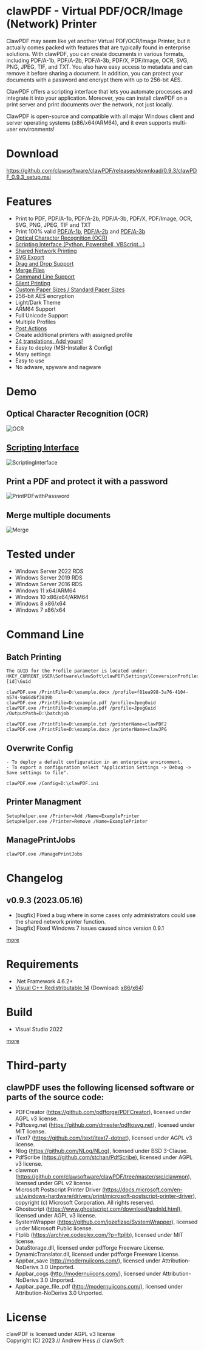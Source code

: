 # clawPDF - Virtual PDF/OCR/Image (Network) Printer

ClawPDF may seem like yet another Virtual PDF/OCR/Image Printer, but it actually comes packed with features that are typically found in enterprise solutions. With clawPDF, you can create documents in various formats, including PDF/A-1b, PDF/A-2b, PDF/A-3b, PDF/X, PDF/Image, OCR, SVG, PNG, JPEG, TIF, and TXT. You also have easy access to metadata and can remove it before sharing a document. In addition, you can protect your documents with a password and encrypt them with up to 256-bit AES.

ClawPDF offers a scripting interface that lets you automate processes and integrate it into your application. Moreover, you can install clawPDF on a print server and print documents over the network, not just locally.

ClawPDF is open-source and compatible with all major Windows client and server operating systems (x86/x64/ARM64), and it even supports multi-user environments!

# Download

https://github.com/clawsoftware/clawPDF/releases/download/0.9.3/clawPDF_0.9.3_setup.msi


# Features

- Print to PDF, PDF/A-1b, PDF/A-2b, PDF/A-3b, PDF/X, PDF/Image, OCR, SVG, PNG, JPEG, TIF and TXT
- Print 100% valid [PDF/A-1b](https://github.com/clawsoftware/clawPDF/raw/master/docs/pdfa_valid/PDFA-1b.pdf), [PDF/A-2b](https://github.com/clawsoftware/clawPDF/raw/master/docs/pdfa_valid/PDFA-2b.pdf) and [PDF/A-3b](https://github.com/clawsoftware/clawPDF/raw/master/docs/pdfa_valid/PDFA-3b.pdf)
- [Optical Character Recognition (OCR)](https://github.com/clawsoftware/clawPDF/wiki/Optical-Character-Recognition-(OCR))
- [Scripting Interface (Python, Powershell, VBScript...)](https://github.com/clawsoftware/clawPDF/wiki/Scripting-Interface)
- [Shared Network Printing](https://github.com/clawsoftware/clawPDF/wiki/Install-as-Network-Printer)
- [SVG Export](https://github.com/clawsoftware/clawPDF/wiki/SVG-Export)
- [Drag and Drop Support](https://github.com/clawsoftware/clawPDF/wiki/Drag-and-Drop)
- [Merge Files](https://github.com/clawsoftware/clawPDF/wiki/Merge-Files)
- [Command Line Support](https://github.com/clawsoftware/clawPDF/wiki/Command-Line-Commands)
- [Silent Printing](https://github.com/clawsoftware/clawPDF/wiki/Silent-Printing)
- [Custom Paper Sizes / Standard Paper Sizes](https://github.com/clawsoftware/clawPDF/wiki/(Custom)-Paper-Sizes)
- 256-bit AES encryption
- Light/Dark Theme
- ARM64 Support
- Full Unicode Support
- Multiple Profiles
- [Post Actions](https://github.com/clawsoftware/clawPDF/wiki/Post-Actions)
- Create additional printers with assigned profile
- [24 translations. Add yours!](https://github.com/clawsoftware/clawPDF/wiki/Translations)
- Easy to deploy (MSI-Installer & Config)
- Many settings
- Easy to use
- No adware, spyware and nagware

# Demo

## Optical Character Recognition (OCR)

![OCR](docs/images/ImageOCR.gif?raw=true "OCR")

## [Scripting Interface](https://github.com/clawsoftware/clawPDF/blob/master/docs/com_examples/Powershell/CreatePDFwithPassword.ps1)

![ScriptingInterface](docs/images/ScriptingInterface.gif?raw=true "Scripting Interface")

## Print a PDF and protect it with a password

![PrintPDFwithPassword](docs/images/PrintPDFwithPassword.gif?raw=true "PrintPDFwithPassword")

## Merge multiple documents

![Merge](docs/images/MergeFiles.gif?raw=true "Merge")

# Tested under

- Windows Server 2022 RDS
- Windows Server 2019 RDS
- Windows Server 2016 RDS
- Windows 11 x64/ARM64
- Windows 10 x86/x64/ARM64
- Windows 8 x86/x64
- Windows 7 x86/x64

# Command Line

## Batch Printing
```
The GUID for the Profile parameter is located under: HKEY_CURRENT_USER\Software\clawSoft\clawPDF\Settings\ConversionProfiles\[id]\Guid

clawPDF.exe /PrintFile=D:\example.docx /profile=f81ea998-3a76-4104-a574-9a66d6f3039b
clawPDF.exe /PrintFile=D:\example.pdf /profile=JpegGuid
clawPDF.exe /PrintFile=D:\example.pdf /profile=JpegGuid /OutputPath=D:\batchjob

clawPDF.exe /PrintFile=D:\example.txt /printerName=clawPDF2
clawPDF.exe /PrintFile=D:\example.docx /printerName=clawJPG
```

## Overwrite Config
```
- To deploy a default configuration in an enterprise environment.
- To export a configuration select "Application Settings -> Debug -> Save settings to file".

clawPDF.exe /Config=D:\clawPDF.ini
```

## Printer Managment
```
SetupHelper.exe /Printer=Add /Name=ExamplePrinter
SetupHelper.exe /Printer=Remove /Name=ExamplePrinter
```

## ManagePrintJobs
```
clawPDF.exe /ManagePrintJobs
```


# Changelog

## v0.9.3 (2023.05.16)

- [bugfix] Fixed a bug where in some cases only administrators could use the shared network printer function.
- [bugfix] Fixed Windows 7 issues caused since version 0.9.1 

[more](https://github.com/clawsoftware/clawPDF/wiki/Changelog)


# Requirements

- .Net Framework 4.6.2+
- [Visual C++ Redistributable 14](https://learn.microsoft.com/en-us/cpp/windows/latest-supported-vc-redist#visual-studio-2015-2017-2019-and-2022) (Download: [x86](https://aka.ms/vs/17/release/vc_redist.x86.exe)/[x64](https://aka.ms/vs/17/release/vc_redist.x64.exe))


# Build

- Visual Studio 2022

[more](https://github.com/clawsoftware/clawPDF/wiki/Build-it-yourself)

# Third-party

## clawPDF uses the following licensed software or parts of the source code:

- PDFCreator (https://github.com/pdfforge/PDFCreator), licensed under AGPL v3 license.
- Pdftosvg.net (https://github.com/dmester/pdftosvg.net), licensed under MIT license.
- iText7 (https://github.com/itext/itext7-dotnet), licensed under AGPL v3 license.
- Nlog (https://github.com/NLog/NLog), licensed under BSD 3-Clause.
- PdfScribe (https://github.com/stchan/PdfScribe), licensed under AGPL v3 license.
- clawmon (https://github.com/clawsoftware/clawPDF/tree/master/src/clawmon), licensed under GPL v2 license.
- Microsoft Postscript Printer Driver (https://docs.microsoft.com/en-us/windows-hardware/drivers/print/microsoft-postscript-printer-driver), copyright (c) Microsoft Corporation. All rights reserved.
- Ghostscript (https://www.ghostscript.com/download/gsdnld.html), licensed under AGPL v3 license.
- SystemWrapper (https://github.com/jozefizso/SystemWrapper), licensed under Microsoft Public license.
- Ftplib (https://archive.codeplex.com/?p=ftplib), licensed under MIT license.
- DataStorage.dll, licensed under pdfforge Freeware License.
- DynamicTranslator.dll, licensed under pdfforge Freeware License.
- Appbar_save (http://modernuiicons.com/), licensed under Attribution-NoDerivs 3.0 Unported.
- Appbar_cogs (http://modernuiicons.com/), licensed under Attribution-NoDerivs 3.0 Unported.
- Appbar_page_file_pdf (http://modernuiicons.com/), licensed under Attribution-NoDerivs 3.0 Unported.


# License

clawPDF is licensed under AGPL v3 license<br>
Copyright (C) 2023 // Andrew Hess // clawSoft

